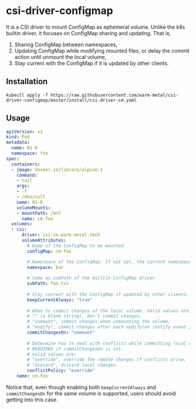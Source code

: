 # csi-driver-configmap

It is a CSI driver to mount ConfigMap as ephemeral volume. 
Unlike the k8s builtin driver, it focuses on ConfigMap sharing and updating. That is,

1. Sharing ConfigMap between namespaces,
2. Updating ConfigMap while modifying mounted files, or delay the commit action until unmount the local volume,
3. Stay current with the ConfigMap if it is updated by other clients.

## Installation
```shell script
kubectl apply -f https://raw.githubusercontent.com/warm-metal/csi-driver-configmap/master/install/csi-driver-cm.yaml
```

## Usage
```yaml
apiVersion: v1
kind: Pod
metadata:
  name: 01-0
  namespace: foo
spec:
  containers:
  - image: docker.io/library/alpine:3
    command:
    - tail
    args:
    - -f
    - /dev/null
    name: 01-0
    volumeMounts:
    - mountPath: /mnt
      name: cm-foo
  volumes:
  - csi:
      driver: csi-cm.warm-metal.tech
      volumeAttributes:
        # Name of the ConfigMap to be mounted
        configMap: cm-foo

        # Namespace of the ConfigMap. If not set, the current namespace is used.
        namespace: bar
        
        # Same as subPath of the builtin ConfigMap driver
        subPath: foo.txt
        
        # Stay current with the ConfigMap if updated by other clients.
        keepCurrentAlways: "true"
        
        # When to commit changes of the local volume. Valid values are:
        # "" (a blank string), don't commit changes,
        # "unmount", commit changes when unmounting the volume,
        # "modify", commit changes after each modify(on inotify event IN_CLOSE_WRITE).
        commitChangesOn: "unmount"
        
        # Determine how to deal with conflicts while committing local changes.
        # REQUIRED if commitChangesOn is set.
        # Valid values are:
        # "override", override the remote changes if conflicts arise,
        # "discard", discard local changes.
        conflictPolicy: "override"
    name: cm-foo
```

Notice that, even though enabling both `keepCurrentAlways` and `commitChangesOn` for the same volume is supported,
users should avoid getting into this case.
